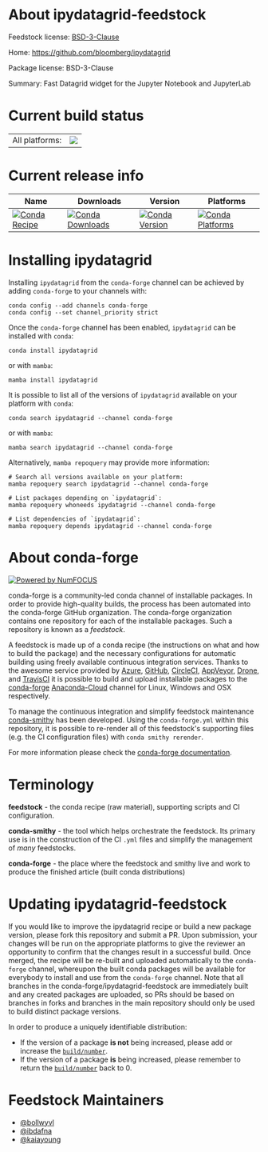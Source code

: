 About ipydatagrid-feedstock
===========================

Feedstock license: [BSD-3-Clause](https://github.com/conda-forge/ipydatagrid-feedstock/blob/main/LICENSE.txt)

Home: https://github.com/bloomberg/ipydatagrid

Package license: BSD-3-Clause

Summary: Fast Datagrid widget for the Jupyter Notebook and JupyterLab

Current build status
====================


<table><tr><td>All platforms:</td>
    <td>
      <a href="https://dev.azure.com/conda-forge/feedstock-builds/_build/latest?definitionId=12077&branchName=main">
        <img src="https://dev.azure.com/conda-forge/feedstock-builds/_apis/build/status/ipydatagrid-feedstock?branchName=main">
      </a>
    </td>
  </tr>
</table>

Current release info
====================

| Name | Downloads | Version | Platforms |
| --- | --- | --- | --- |
| [![Conda Recipe](https://img.shields.io/badge/recipe-ipydatagrid-green.svg)](https://anaconda.org/conda-forge/ipydatagrid) | [![Conda Downloads](https://img.shields.io/conda/dn/conda-forge/ipydatagrid.svg)](https://anaconda.org/conda-forge/ipydatagrid) | [![Conda Version](https://img.shields.io/conda/vn/conda-forge/ipydatagrid.svg)](https://anaconda.org/conda-forge/ipydatagrid) | [![Conda Platforms](https://img.shields.io/conda/pn/conda-forge/ipydatagrid.svg)](https://anaconda.org/conda-forge/ipydatagrid) |

Installing ipydatagrid
======================

Installing `ipydatagrid` from the `conda-forge` channel can be achieved by adding `conda-forge` to your channels with:

```
conda config --add channels conda-forge
conda config --set channel_priority strict
```

Once the `conda-forge` channel has been enabled, `ipydatagrid` can be installed with `conda`:

```
conda install ipydatagrid
```

or with `mamba`:

```
mamba install ipydatagrid
```

It is possible to list all of the versions of `ipydatagrid` available on your platform with `conda`:

```
conda search ipydatagrid --channel conda-forge
```

or with `mamba`:

```
mamba search ipydatagrid --channel conda-forge
```

Alternatively, `mamba repoquery` may provide more information:

```
# Search all versions available on your platform:
mamba repoquery search ipydatagrid --channel conda-forge

# List packages depending on `ipydatagrid`:
mamba repoquery whoneeds ipydatagrid --channel conda-forge

# List dependencies of `ipydatagrid`:
mamba repoquery depends ipydatagrid --channel conda-forge
```


About conda-forge
=================

[![Powered by
NumFOCUS](https://img.shields.io/badge/powered%20by-NumFOCUS-orange.svg?style=flat&colorA=E1523D&colorB=007D8A)](https://numfocus.org)

conda-forge is a community-led conda channel of installable packages.
In order to provide high-quality builds, the process has been automated into the
conda-forge GitHub organization. The conda-forge organization contains one repository
for each of the installable packages. Such a repository is known as a *feedstock*.

A feedstock is made up of a conda recipe (the instructions on what and how to build
the package) and the necessary configurations for automatic building using freely
available continuous integration services. Thanks to the awesome service provided by
[Azure](https://azure.microsoft.com/en-us/services/devops/), [GitHub](https://github.com/),
[CircleCI](https://circleci.com/), [AppVeyor](https://www.appveyor.com/),
[Drone](https://cloud.drone.io/welcome), and [TravisCI](https://travis-ci.com/)
it is possible to build and upload installable packages to the
[conda-forge](https://anaconda.org/conda-forge) [Anaconda-Cloud](https://anaconda.org/)
channel for Linux, Windows and OSX respectively.

To manage the continuous integration and simplify feedstock maintenance
[conda-smithy](https://github.com/conda-forge/conda-smithy) has been developed.
Using the ``conda-forge.yml`` within this repository, it is possible to re-render all of
this feedstock's supporting files (e.g. the CI configuration files) with ``conda smithy rerender``.

For more information please check the [conda-forge documentation](https://conda-forge.org/docs/).

Terminology
===========

**feedstock** - the conda recipe (raw material), supporting scripts and CI configuration.

**conda-smithy** - the tool which helps orchestrate the feedstock.
                   Its primary use is in the construction of the CI ``.yml`` files
                   and simplify the management of *many* feedstocks.

**conda-forge** - the place where the feedstock and smithy live and work to
                  produce the finished article (built conda distributions)


Updating ipydatagrid-feedstock
==============================

If you would like to improve the ipydatagrid recipe or build a new
package version, please fork this repository and submit a PR. Upon submission,
your changes will be run on the appropriate platforms to give the reviewer an
opportunity to confirm that the changes result in a successful build. Once
merged, the recipe will be re-built and uploaded automatically to the
`conda-forge` channel, whereupon the built conda packages will be available for
everybody to install and use from the `conda-forge` channel.
Note that all branches in the conda-forge/ipydatagrid-feedstock are
immediately built and any created packages are uploaded, so PRs should be based
on branches in forks and branches in the main repository should only be used to
build distinct package versions.

In order to produce a uniquely identifiable distribution:
 * If the version of a package **is not** being increased, please add or increase
   the [``build/number``](https://docs.conda.io/projects/conda-build/en/latest/resources/define-metadata.html#build-number-and-string).
 * If the version of a package **is** being increased, please remember to return
   the [``build/number``](https://docs.conda.io/projects/conda-build/en/latest/resources/define-metadata.html#build-number-and-string)
   back to 0.

Feedstock Maintainers
=====================

* [@bollwyvl](https://github.com/bollwyvl/)
* [@ibdafna](https://github.com/ibdafna/)
* [@kaiayoung](https://github.com/kaiayoung/)

